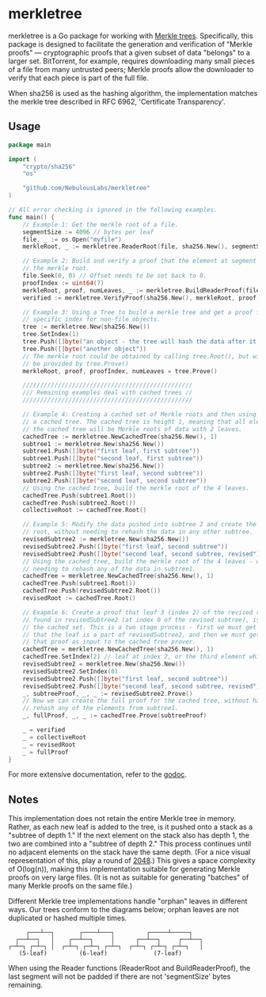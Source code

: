 # merkletree

merkletree is a Go package for working with [Merkle
trees](http://en.wikipedia.org/wiki/Merkle_tree). Specifically, this package is
designed to facilitate the generation and verification of "Merkle proofs" —
cryptographic proofs that a given subset of data "belongs" to a larger set.
BitTorrent, for example, requires downloading many small pieces of a file from
many untrusted peers; Merkle proofs allow the downloader to verify that each
piece is part of the full file.

When sha256 is used as the hashing algorithm, the implementation matches the
merkle tree described in RFC 6962, 'Certificate Transparency'.

## Usage

```go
package main

import (
    "crypto/sha256"
    "os"

    "github.com/NebulousLabs/merkletree"
)

// All error checking is ignored in the following examples.
func main() {
	// Example 1: Get the merkle root of a file.
	segmentSize := 4096 // bytes per leaf
	file, _ := os.Open("myfile")
	merkleRoot, _ := merkletree.ReaderRoot(file, sha256.New(), segmentSize)

	// Example 2: Build and verify a proof that the element at segment 7 is in
	// the merkle root.
	file.Seek(0, 0) // Offset needs to be set back to 0.
	proofIndex := uint64(7)
	merkleRoot, proof, numLeaves, _ := merkletree.BuildReaderProof(file, sha256.New(), segmentSize, proofIndex)
	verified := merkletree.VerifyProof(sha256.New(), merkleRoot, proof, proofIndex, numLeaves)

	// Example 3: Using a Tree to build a merkle tree and get a proof for a
	// specific index for non-file objects.
	tree := merkletree.New(sha256.New())
	tree.SetIndex(1)
	tree.Push([]byte("an object - the tree will hash the data after it is pushed"))
	tree.Push([]byte("another object"))
	// The merkle root could be obtained by calling tree.Root(), but will also
	// be provided by tree.Prove()
	merkleRoot, proof, proofIndex, numLeaves = tree.Prove()

	////////////////////////////////////////////////
	/// Remaining examples deal with cached trees //
	////////////////////////////////////////////////

	// Example 4: Creating a cached set of Merkle roots and then using them in
	// a cached tree. The cached tree is height 1, meaning that all elements of
	// the cached tree will be Merkle roots of data with 2 leaves.
	cachedTree := merkletree.NewCachedTree(sha256.New(), 1)
	subtree1 := merkletree.New(sha256.New())
	subtree1.Push([]byte("first leaf, first subtree"))
	subtree1.Push([]byte("second leaf, first subtree"))
	subtree2 := merkletree.New(sha256.New())
	subtree2.Push([]byte("first leaf, second subtree"))
	subtree2.Push([]byte("second leaf, second subtree"))
	// Using the cached tree, build the merkle root of the 4 leaves.
	cachedTree.Push(subtree1.Root())
	cachedTree.Push(subtree2.Root())
	collectiveRoot := cachedTree.Root()

	// Example 5: Modify the data pushed into subtree 2 and create the Merkle
	// root, without needing to rehash the data in any other subtree.
	revisedSubtree2 := merkletree.New(sha256.New())
	revisedSubtree2.Push([]byte("first leaf, second subtree"))
	revisedSubtree2.Push([]byte("second leaf, second subtree, revised"))
	// Using the cached tree, build the merkle root of the 4 leaves - without
	// needing to rehash any of the data in subtree1.
	cachedTree = merkletree.NewCachedTree(sha256.New(), 1)
	cachedTree.Push(subtree1.Root())
	cachedTree.Push(revisedSubtree2.Root())
	revisedRoot := cachedTree.Root()

	// Exapmle 6: Create a proof that leaf 3 (index 2) of the revised root,
	// found in revisedSubtree2 (at index 0 of the revised subtree), is a part of
	// the cached set. This is a two stage process - first we must get a proof
	// that the leaf is a part of revisedSubtree2, and then we must get provide
	// that proof as input to the cached tree prover.
	cachedTree = merkletree.NewCachedTree(sha256.New(), 1)
	cachedTree.SetIndex(2) // leaf at index 2, or the third element which gets inserted.
	revisedSubtree2 = merkletree.New(sha256.New())
	revisedSubtree2.SetIndex(0)
	revisedSubtree2.Push([]byte("first leaf, second subtree"))
	revisedSubtree2.Push([]byte("second leaf, second subtree, revised"))
	_, subtreeProof, _, _ := revisedSubtree2.Prove()
	// Now we can create the full proof for the cached tree, without having to
	// rehash any of the elements from subtree1.
	_, fullProof, _, _ := cachedTree.Prove(subtreeProof)

	_ = verified
	_ = collectiveRoot
	_ = revisedRoot
	_ = fullProof
}
```

For more extensive documentation, refer to the
[godoc](http://godoc.org/github.com/NebulousLabs/merkletree).

## Notes

This implementation does not retain the entire Merkle tree in memory. Rather,
as each new leaf is added to the tree, is it pushed onto a stack as a "subtree
of depth 1." If the next element on the stack also has depth 1, the two are
combined into a "subtree of depth 2." This process continues until no adjacent
elements on the stack have the same depth. (For a nice visual representation of
this, play a round of [2048](http://gabrielecirulli.github.io/2048).) This
gives a space complexity of O(log(n)), making this implementation suitable for
generating Merkle proofs on very large files. (It is not as suitable for
generating "batches" of many Merkle proofs on the same file.)

Different Merkle tree implementations handle "orphan" leaves in different ways.
Our trees conform to the diagrams below; orphan leaves are not duplicated or
hashed multiple times.
```
     ┌───┴──┐       ┌────┴───┐         ┌─────┴─────┐
  ┌──┴──┐   │    ┌──┴──┐     │      ┌──┴──┐     ┌──┴──┐
┌─┴─┐ ┌─┴─┐ │  ┌─┴─┐ ┌─┴─┐ ┌─┴─┐  ┌─┴─┐ ┌─┴─┐ ┌─┴─┐   │
   (5-leaf)         (6-leaf)             (7-leaf)
```

When using the Reader functions (ReaderRoot and BuildReaderProof), the last
segment will not be padded if there are not 'segmentSize' bytes remaining.
